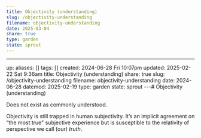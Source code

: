 ```yaml
---
title: Objectivity (understanding)
slug: /objectivity-understanding
filename: objectivity-understanding
date: 2025-03-04
share: true
type: garden
state: sprout
---
```

---
up: 
aliases: []
tags: []
created: 2024-06-28 Fri 10:07pm
updated: 2025-02-22 Sat 9:36am
title: Objectivity (understanding)
share: true
slug: /objectivity-understanding
filename: objectivity-understanding
date: 2024-06-28
datemod: 2025-02-19
type: garden
state: sprout
---# Objectivity (understanding)

Does not exist as commonly understood.

Objectivity is still trapped in human subjectivity. It’s an implicit agreement on “the most true" subjective experience but is susceptible to the relativity of perspective we call (our) *truth*.